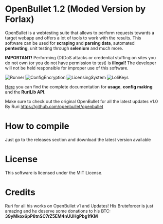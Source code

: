 # OpenBullet 1.2 (Moded Version by Forlax)
OpenBullet is a webtesting suite that allows to perform requests towards a target webapp and offers a lot of tools to work with the results. This software can be used for **scraping** and **parsing data**, automated **pentesting**, unit testing through **selenium** and much more.

**IMPORTANT!** Performing (D)DoS attacks or credential stuffing on sites you do not own (or you do not have permission to test) is **illegal!** The developer will not be held responsible for improper use of this software.

![Runner](https://i.imgur.com/qK54XYo.png)
![ConfigEncryption](https://i.imgur.com/K7nTjdr.png)
![LicensingSystem](https://i.imgur.com/UjegMpa.png)
![LoliKeys](https://i.imgur.com/jddkx5R.png)


[Here](https://openbullet.github.io) you can find the complete documentation for **usage**, **config making** and the **RuriLib API**.

Make sure to check out the original OpenBullet for all the latest updates v1.0 By Ruri https://github.com/openbullet/openbullet

# How to compile
Just go to the releases section and download the latest version available

# License
This software is licensed under the MIT License.

# Credits
Ruri for all his works on OpenBullet v1 and Updates! His Bruteforcer is just amazing and he deserve some donations to his BTC: **39yMkox6pP8tnSC7rZ5EM4nUUHgPbg1fKM** 
